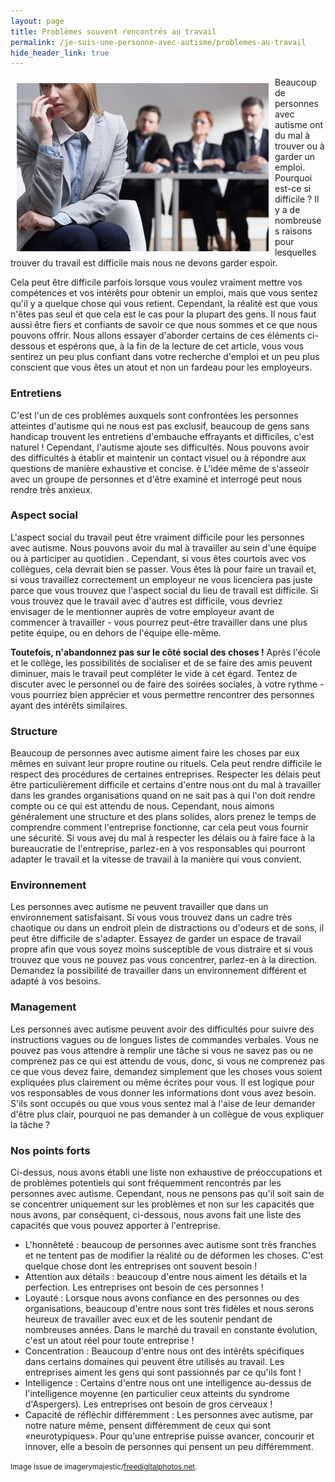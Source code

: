 ```yaml
---
layout: page
title: Problèmes souvent rencontrés au travail
permalink: /je-suis-une-personne-avec-autisme/problemes-au-travail
hide_header_link: true
---
```


<img src="/assets/pages/personal/problemes-au-travail/shutterstock_400477627_1.jpg" style="float:left; padding: 10px;" alt="ID_400477627" />

Beaucoup de personnes avec autisme ont du mal à trouver ou à garder un emploi. 
Pourquoi est-ce si difficile ?
Il y a de nombreuses raisons pour lesquelles trouver du travail est difficile mais nous ne devons garder espoir.


Cela peut être difficile parfois lorsque vous voulez vraiment mettre vos compétences
et vos intérêts pour obtenir un emploi, mais que vous sentez qu'il y a quelque chose qui vous retient.
Cependant, la réalité est que vous n'êtes pas seul et que cela est le cas pour la plupart des gens. 
Il nous faut aussi être fiers et confiants de savoir ce que nous
sommes et ce que nous pouvons offrir.
Nous allons essayer d'aborder certains de ces éléments ci-dessous et espérons que,
à la fin de la lecture de cet article, vous vous sentirez un peu plus confiant dans
votre recherche d'emploi et un peu plus conscient que vous êtes un atout et non 
un fardeau pour les employeurs.

### Entretiens

C'est l'un de ces problèmes auxquels sont confrontées les personnes atteintes d'autisme
qui ne nous est pas exclusif, beaucoup de gens sans handicap trouvent les entretiens
d'embauche effrayants et difficiles, c'est naturel !
Cependant, l'autisme ajoute ses difficultés. Nous pouvons avoir des difficultés à établir et maintenir un contact visuel 
ou à répondre aux questions de manière exhaustive et concise. è
L'idée même de s'asseoir avec un groupe de personnes et d'être examiné et interrogé
peut nous rendre très anxieux. 

### Aspect social
L'aspect social du travail peut être vraiment difficile pour les personnes avec autisme.
Nous pouvons avoir du mal à travailler au sein d'une équipe
ou à participer au quotidien .
Cependant, si vous êtes courtois avec vos collègues, cela devrait bien se passer.
Vous êtes là pour faire un travail et, si vous travaillez correctement
un employeur ne vous licenciera pas juste parce que vous trouvez que l'aspect social du lieu
de travail est difficile. Si vous trouvez que le travail avec d'autres
est difficile, vous devriez envisager de le mentionner auprès de votre
employeur avant de commencer à travailler - vous pourrez peut-être travailler dans
une plus petite équipe, ou en dehors de l'équipe elle-même.

<strong>Toutefois, n'abandonnez pas sur le côté social des choses !</strong>
Après l'école et le collège, les possibilités de socialiser et de se faire
des amis peuvent diminuer, mais le travail peut compléter le vide à cet égard.
Tentez de discuter avec le personnel ou de faire des soirées sociales, à votre
rythme - vous pourriez bien apprécier et vous permettre rencontrer des personnes ayant des intérêts similaires.

### Structure

Beaucoup de personnes avec autisme aiment faire les choses par eux mêmes en suivant leur propre routine
ou rituels. Cela peut rendre difficile le respect des procédures de certaines entreprises.
Respecter les délais peut être particulièrement difficile
et certains d'entre nous ont du mal à travailler dans les grandes organisations
quand on ne sait pas à qui l'on doit rendre compte ou ce qui est attendu de nous.
Cependant, nous aimons généralement une structure et des plans solides,
alors prenez le temps de comprendre comment l'entreprise fonctionne, car
cela peut vous fournir une sécurité.
Si vous avej du mal à respecter les délais ou à faire face à la bureaucratie de l'entreprise, parlez-en à vos
responsables qui pourront adapter le travail et la vitesse de travail à la manière qui vous convient.

### Environnement
Les personnes avec autisme ne peuvent travailler que dans un environnement satisfaisant.
Si vous vous trouvez dans un cadre très chaotique ou dans un endroit plein de distractions
ou d'odeurs et de sons, il peut être difficile de s'adapter.
Essayez de garder un espace de travail propre afin que vous soyez moins susceptible
de vous distraire et si vous trouvez que vous ne pouvez pas vous concentrer, parlez-en à
la direction. Demandez la possibilité de travailler dans un environnement différent et adapté à vos besoins.

### Management
Les personnes avec autisme peuvent avoir des difficultés pour suivre des instructions vagues
ou de longues listes de commandes verbales. Vous ne pouvez pas vous attendre à remplir une
tâche si vous ne savez pas ou ne comprenez pas ce qui est attendu de vous, donc, si vous ne comprenez pas ce que vous devez faire,
demandez simplement que les choses vous soient expliquées plus clairement
ou même écrites pour vous. Il est logique pour vos responsables de vous donner les informations
dont vous avez besoin.
S'ils sont occupés ou que vous vous sentez mal à l'aise de leur
demander d'être plus clair, pourquoi ne pas demander à un collègue de vous expliquer la tâche ?

### Nos points forts

Ci-dessus, 
nous avons établi une liste non exhaustive de préoccupations et de problèmes potentiels qui sont fréquemment rencontrés par les personnes avec autisme.
Cependant, nous ne pensons pas qu'il soit sain de se concentrer uniquement sur les problèmes
et non sur les capacités que nous avons, par conséquent, ci-dessous, 
nous avons fait une liste des capacités que vous pouvez apporter à l'entreprise.

  - L'honnêteté : beaucoup de personnes avec autisme sont très franches et ne tentent
pas de modifier la réalité ou de déformen les choses. C'est quelque chose dont les entreprises
ont souvent besoin !
  - Attention aux détails : beaucoup d'entre nous aiment les détails et la perfection.
Les entreprises ont besoin de ces personnes !
  - Loyauté : Lorsque nous avons confiance en des personnes ou des organisations,
beaucoup d'entre nous sont très fidèles et nous serons heureux de travailler avec eux
et de les soutenir pendant de nombreuses années.
Dans le marché du travail en constante évolution, c'est un atout réel pour toute entreprise !
  - Concentration : Beaucoup d'entre nous ont des intérêts spécifiques dans certains domaines qui peuvent être utilisés au travail. Les entreprises aiment les gens qui sont passionnés par ce qu'ils font !
  - Intelligence : Certains d'entre nous ont une intelligence au-dessus de l'intelligence moyenne (en particulier ceux atteints du syndrome d'Aspergers). Les entreprises ont besoin de gros cerveaux !
  - Capacité de réfléchir différemment : Les personnes avec autisme, par notre nature même, pensent différemment de ceux qui sont «neurotypiques». Pour qu'une entreprise puisse avancer, concourir et innover, elle a besoin de personnes qui pensent un peu différemment.

<small>Image issue de imagerymajestic/<a href="http://www.freedigitalphotos.net">freedigitalphotos.net</a>.</small>

